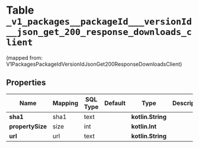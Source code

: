 
# Table `_v1_packages__packageId___versionId__json_get_200_response_downloads_client`
(mapped from: V1PackagesPackageIdVersionIdJsonGet200ResponseDownloadsClient)

## Properties
Name | Mapping | SQL Type | Default | Type | Description | Notes
---- | ------- | -------- | ------- | ---- | ----------- | -----
**sha1** | sha1 | text |  | **kotlin.String** |  |  [optional]
**propertySize** | size | int |  | **kotlin.Int** |  |  [optional]
**url** | url | text |  | **kotlin.String** |  |  [optional]





